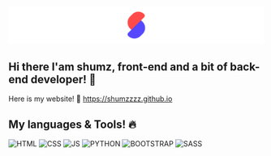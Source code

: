 ![Header](https://github.com/Shumzzzz/Shumzzzz/blob/main/assets/Frame%2015.png)
## Hi there I'am shumz, front-end and a bit of back-end developer! 👋
Here is my website! 👀
https://shumzzzz.github.io
## My languages & Tools! 🔥
![HTML](https://img.shields.io/badge/-HTML5-e5e5e5?style=for-the-badge&logo=HTML5)
![CSS](https://img.shields.io/badge/-CSS-e5e5e5?style=for-the-badge&logo=CSS3&logoColor=23A3FF)
![JS](https://img.shields.io/badge/-JAVASCRIPT-e5e5e5?style=for-the-badge&logo=Javascript)
![PYTHON](https://img.shields.io/badge/-Python-e5e5e5?style=for-the-badge&logo=Python)
![BOOTSTRAP](https://img.shields.io/badge/-BOOTSTRAP-e5e5e5?style=for-the-badge&logo=BOOTSTRAP)
![SASS](https://img.shields.io/badge/-SASS-e5e5e5?style=for-the-badge&logo=SASS)
<!--
**Shumzzzz/Shumzzzz** is a ✨ _special_ ✨ repository because its `README.md` (this file) appears on your GitHub profile.

Here are some ideas to get you started:

- 🔭 I’m currently working on ...
- 🌱 I’m currently learning ...
- 👯 I’m looking to collaborate on ...
- 🤔 I’m looking for help with ...
- 💬 Ask me about ...
- 📫 How to reach me: ...
- 😄 Pronouns: ...
- ⚡ Fun fact: ...
-->
